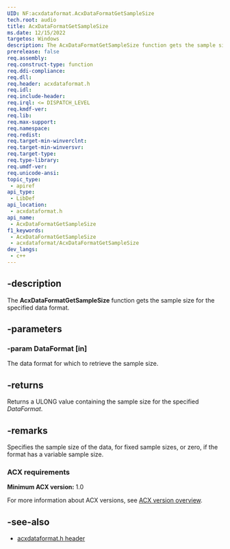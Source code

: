 ```yaml
---
UID: NF:acxdataformat.AcxDataFormatGetSampleSize
tech.root: audio
title: AcxDataFormatGetSampleSize
ms.date: 12/15/2022
targetos: Windows
description: The AcxDataFormatGetSampleSize function gets the sample size for the specified data format.
prerelease: false
req.assembly: 
req.construct-type: function
req.ddi-compliance: 
req.dll: 
req.header: acxdataformat.h
req.idl: 
req.include-header: 
req.irql: <= DISPATCH_LEVEL
req.kmdf-ver: 
req.lib: 
req.max-support: 
req.namespace: 
req.redist: 
req.target-min-winverclnt: 
req.target-min-winversvr: 
req.target-type: 
req.type-library: 
req.umdf-ver: 
req.unicode-ansi: 
topic_type:
 - apiref
api_type:
 - LibDef
api_location:
 - acxdataformat.h
api_name:
 - AcxDataFormatGetSampleSize
f1_keywords:
 - AcxDataFormatGetSampleSize
 - acxdataformat/AcxDataFormatGetSampleSize
dev_langs:
 - c++
---
```


## -description

The **AcxDataFormatGetSampleSize** function gets the sample size for the specified data format.

## -parameters

### -param DataFormat [in]

The data format for which to retrieve the sample size.

## -returns

Returns a ULONG value containing the sample size for the specified *DataFormat*.

## -remarks

Specifies the sample size of the data, for fixed sample sizes, or zero, if the format has a variable sample size.

### ACX requirements

**Minimum ACX version:** 1.0

For more information about ACX versions, see [ACX version overview](/windows-hardware/drivers/audio/acx-version-overview).

## -see-also

- [acxdataformat.h header](index.md)

